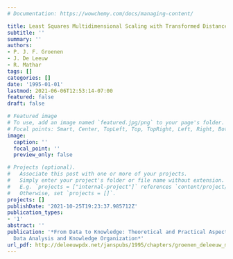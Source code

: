 ```yaml
---
# Documentation: https://wowchemy.com/docs/managing-content/

title: Least Squares Multidimensional Scaling with Transformed Distances
subtitle: ''
summary: ''
authors:
- P. J. F. Groenen
- J. De Leeuw
- R. Mathar
tags: []
categories: []
date: '1995-01-01'
lastmod: 2021-06-06T12:53:14-07:00
featured: false
draft: false

# Featured image
# To use, add an image named `featured.jpg/png` to your page's folder.
# Focal points: Smart, Center, TopLeft, Top, TopRight, Left, Right, BottomLeft, Bottom, BottomRight.
image:
  caption: ''
  focal_point: ''
  preview_only: false

# Projects (optional).
#   Associate this post with one or more of your projects.
#   Simply enter your project's folder or file name without extension.
#   E.g. `projects = ["internal-project"]` references `content/project/deep-learning/index.md`.
#   Otherwise, set `projects = []`.
projects: []
publishDate: '2021-10-25T19:23:37.985712Z'
publication_types:
- '1'
abstract: ''
publication: '*From Data to Knowledge: Theoretical and Practical Aspects of Classification,
  Data Analysis and Knowledge Organization*'
url_pdf: http://deleeuwpdx.net/janspubs/1995/chapters/groenen_deleeuw_mathar_C_95.pdf
---
```


